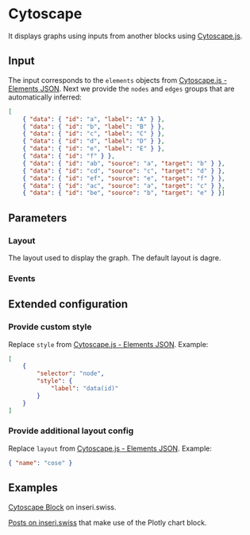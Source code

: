 # Cytoscape

It displays graphs using inputs from another blocks using [Cytoscape.js](https://js.cytoscape.org/).

## Input

The input corresponds to the `elements` objects from [Cytoscape.js - Elements JSON](https://js.cytoscape.org/#notation/elements-json). Next we provide the `nodes` and `edges` groups that are automatically inferred:

```json
[
	{ "data": { "id": "a", "label": "A" } },
	{ "data": { "id": "b", "label": "B" } },
	{ "data": { "id": "c", "label": "C" } },
	{ "data": { "id": "d", "label": "D" } },
	{ "data": { "id": "e", "label": "E" } },
	{ "data": { "id": "f" } },
	{ "data": { "id": "ab", "source": "a", "target": "b" } },
	{ "data": { "id": "cd", "source": "c", "target": "d" } },
	{ "data": { "id": "ef", "source": "e", "target": "f" } },
	{ "data": { "id": "ac", "source": "a", "target": "c" } },
	{ "data": { "id": "be", "source": "b", "target": "e" } }]
```

## Parameters

### Layout

The layout used to display the graph. The default layout is dagre.

### Events

## Extended configuration

### Provide custom style

Replace `style` from [Cytoscape.js - Elements JSON](https://js.cytoscape.org/#notation/elements-json). Example:

```json
[
	{
		"selector": "node",
		"style": {
			"label": "data(id)"
		}
	}
]
```

### Provide additional layout config

Replace `layout` from [Cytoscape.js - Elements JSON](https://js.cytoscape.org/#notation/elements-json). Example:

```json
{ "name": "cose" }
```

## Examples

[Cytoscape Block](https://inseri.swiss/2023/11/cytoscape-block/) on inseri.swiss.

[Posts on inseri.swiss](https://inseri.swiss/tag/cytoscape/) that make use of the Plotly chart block.
